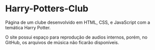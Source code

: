 # Harry-Potters-Club
Página de um clube desenvolvido em HTML, CSS, e JavaScript com a temática Harry Potter.

O site possui espaço para reprodução de audios internos, porém, no GitHub, os arquivos de música não ficarão disponíveis.
